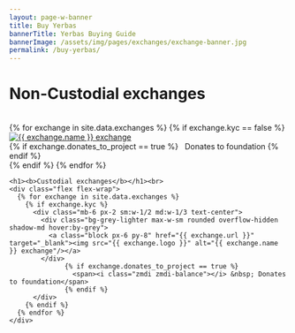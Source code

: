 ```yaml
---
layout: page-w-banner
title: Buy Yerbas
bannerTitle: Yerbas Buying Guide
bannerImage: /assets/img/pages/exchanges/exchange-banner.jpg
permalink: /buy-yerbas/
---
```


<div class="page-content">
  <div class="wrapper mt-8 mb-32 m-auto">
    <h1><b>Non-Custodial exchanges</b></h1><br>
    <div class="flex flex-wrap">
      {% for exchange in site.data.exchanges %}
            {% if exchange.kyc == false %}
                <div class="mb-6 px-2 sm:w-1/2 md:w-1/3 text-center">
                  <div class="bg-grey-lighter max-w-sm rounded overflow-hidden shadow-md hover:by-grey">
                    <a class="block px-6 py-8" href="{{ exchange.url }}" target="_blank"><img src="{{ exchange.logo }}" alt="{{ exchange.name }} exchange"/></a>
                  </div>
                  {% if exchange.donates_to_project == true %}
                    <span><i class="zmdi zmdi-balance"></i> &nbsp; Donates to foundation</span>
                  {% endif %}
                </div>
            {% endif %}
      {% endfor %}
    </div>

    <h1><b>Custodial exchanges</b></h1><br>
    <div class="flex flex-wrap">
      {% for exchange in site.data.exchanges %}
        {% if exchange.kyc %}
          <div class="mb-6 px-2 sm:w-1/2 md:w-1/3 text-center">
            <div class="bg-grey-lighter max-w-sm rounded overflow-hidden shadow-md hover:by-grey">
              <a class="block px-6 py-8" href="{{ exchange.url }}" target="_blank"><img src="{{ exchange.logo }}" alt="{{ exchange.name }} exchange"/></a>
            </div>
                  {% if exchange.donates_to_project == true %}
                    <span><i class="zmdi zmdi-balance"></i> &nbsp; Donates to foundation</span>
                  {% endif %}
          </div>
        {% endif %}
      {% endfor %}
    </div>
  </div>
</div>
